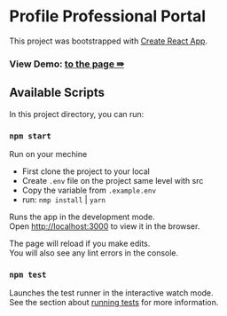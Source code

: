 # Profile Professional Portal

This project was bootstrapped with [Create React App](https://github.com/facebook/create-react-app).

### View Demo: [to the page ⇛](https://github.com/facebook/create-react-app)

## Available Scripts

In this project directory, you can run:

### `npm start`

Run on your mechine

- First clone the project to your local
- Create `.env` file on the project same level with src
- Copy the variable from `.example.env`
- run: `nmp install` | `yarn`

Runs the app in the development mode.\
Open [http://localhost:3000](http://localhost:3000) to view it in the browser.

The page will reload if you make edits.\
You will also see any lint errors in the console.

### `npm test`

Launches the test runner in the interactive watch mode.\
See the section about [running tests](https://facebook.github.io/create-react-app/docs/running-tests) for more information.

